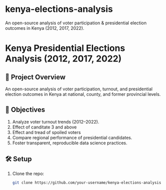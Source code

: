 # kenya-elections-analysis
An open-source analysis of voter participation &amp; presidential election outcomes in Kenya (2012, 2017, 2022).
# Kenya Presidential Elections Analysis (2012, 2017, 2022)  

## 📌 Project Overview  
An open-source analysis of voter participation, turnout, and presidential election outcomes in Kenya at national, county, and former provincial levels.  

## 🎯 Objectives  
1. Analyze voter turnout trends (2012–2022).
2. Effect of canditate 3 and above
3. Effect and tread of spoiled voters  
3. Compare regional performance of presidential candidates.  
4. Foster transparent, reproducible data science practices. 

## 🛠️ Setup  
1. Clone the repo:  
   ```bash
   git clone https://github.com/your-username/kenya-elections-analysis.git